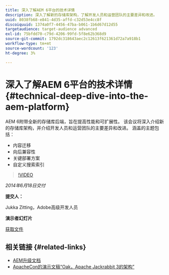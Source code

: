 ```yaml
---
title: 深入了解AEM 6平台的技术详情
description: 深入了解新的存储库架构，了解开发人员和运营团队的主要差异和改进。
uuid: 8038fb68-e841-4d35-affd-c32d53e4cc8f
discoiquuid: 1374a0f7-4456-47ba-b061-1b6d67d12d55
targetaudience: target-audience advanced
exl-id: 75bfdd70-c79d-4206-99fd-5f8e62b368d9
source-git-commit: 1792dc318643aec2c12613f621361d72a7a918b1
workflow-type: tm+mt
source-wordcount: '123'
ht-degree: 3%

---
```


# 深入了解AEM 6平台的技术详情{#technical-deep-dive-into-the-aem-platform}

AEM 6附带全新的存储库后端，旨在提高性能和可扩展性。 该会议将深入介绍新的存储库架构，并介绍开发人员和运营团队的主要差异和改进。 涵盖的主题包括：

* 内容迁移
* 向后兼容性
* 关键部署方案
* 自定义搜索索引

>[!VIDEO](https://video.tv.adobe.com/v/19518/?quality=9)

*2014年6月18日交付*

**提交人：**

Jukka Zitting，Adobe高级开发人员

**演示者幻灯片**

[获取文件](assets/technical-deep-dive-of-the-aem-6-platform.pdf)

## 相关链接 {#related-links}

* [AEM升级文档](https://docs.adobe.com/content/docs/en/aem/6-0/deploy/upgrade.html)
* [ApacheCon的演示文稿“Oak，Apache Jackrabbit 3的架构”](https://www.slideshare.net/jukka/oak-the-architecture-of-apache-jackrabbit-3)
